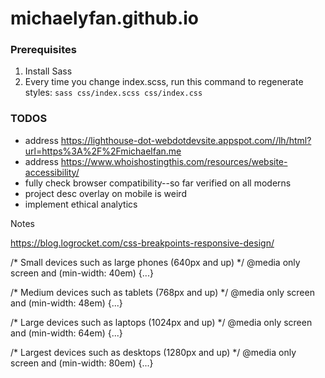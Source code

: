 # michaelyfan.github.io

### Prerequisites

1. Install Sass
1. Every time you change index.scss, run this command to regenerate styles: `sass css/index.scss css/index.css`

### TODOS
* address https://lighthouse-dot-webdotdevsite.appspot.com//lh/html?url=https%3A%2F%2Fmichaelfan.me
* address https://www.whoishostingthis.com/resources/website-accessibility/
* fully check browser compatibility--so far verified on all moderns
* project desc overlay on mobile is weird
* implement ethical analytics

Notes

https://blog.logrocket.com/css-breakpoints-responsive-design/

/* Small devices such as large phones (640px and up) */
@media only screen and (min-width: 40em) {...}

/* Medium devices such as tablets (768px and up) */
@media only screen and (min-width: 48em) {...}

/* Large devices such as laptops (1024px and up) */
@media only screen and (min-width: 64em) {...}

/* Largest devices such as desktops (1280px and up) */
@media only screen and (min-width: 80em) {...}